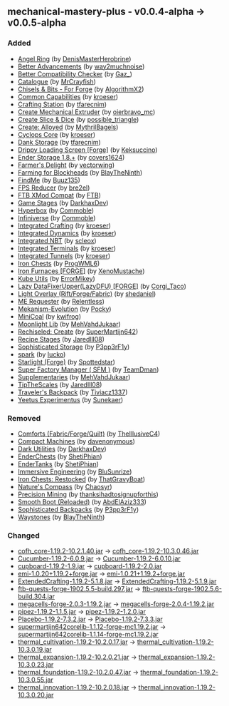 ## mechanical-mastery-plus - v0.0.4-alpha -> v0.0.5-alpha

### Added

  * [Angel Ring](https://www.curseforge.com/minecraft/mc-mods/angel-ring) (by [DenisMasterHerobrine](https://www.curseforge.com/members/DenisMasterHerobrine/projects))
  * [Better Advancements](https://www.curseforge.com/minecraft/mc-mods/better-advancements) (by [way2muchnoise](https://www.curseforge.com/members/way2muchnoise/projects))
  * [Better Compatibility Checker](https://www.curseforge.com/minecraft/mc-mods/better-compatibility-checker) (by [Gaz_](https://www.curseforge.com/members/Gaz_/projects))
  * [Catalogue](https://www.curseforge.com/minecraft/mc-mods/catalogue) (by [MrCrayfish](https://www.curseforge.com/members/MrCrayfish/projects))
  * [Chisels & Bits - For Forge](https://www.curseforge.com/minecraft/mc-mods/chisels-bits) (by [AlgorithmX2](https://www.curseforge.com/members/AlgorithmX2/projects))
  * [Common Capabilities](https://www.curseforge.com/minecraft/mc-mods/common-capabilities) (by [kroeser](https://www.curseforge.com/members/kroeser/projects))
  * [Crafting Station](https://www.curseforge.com/minecraft/mc-mods/crafting-station) (by [tfarecnim](https://www.curseforge.com/members/tfarecnim/projects))
  * [Create Mechanical Extruder](https://www.curseforge.com/minecraft/mc-mods/create-mechanical-extruder) (by [oierbravo_mc](https://www.curseforge.com/members/oierbravo_mc/projects))
  * [Create Slice & Dice](https://www.curseforge.com/minecraft/mc-mods/slice-and-dice) (by [possible_triangle](https://www.curseforge.com/members/possible_triangle/projects))
  * [Create: Alloyed](https://www.curseforge.com/minecraft/mc-mods/create-alloyed) (by [MythrilBagels](https://www.curseforge.com/members/MythrilBagels/projects))
  * [Cyclops Core](https://www.curseforge.com/minecraft/mc-mods/cyclops-core) (by [kroeser](https://www.curseforge.com/members/kroeser/projects))
  * [Dank Storage](https://www.curseforge.com/minecraft/mc-mods/dank-storage) (by [tfarecnim](https://www.curseforge.com/members/tfarecnim/projects))
  * [Drippy Loading Screen [Forge]](https://www.curseforge.com/minecraft/mc-mods/drippy-loading-screen) (by [Keksuccino](https://www.curseforge.com/members/Keksuccino/projects))
  * [Ender Storage 1.8.+](https://www.curseforge.com/minecraft/mc-mods/ender-storage-1-8) (by [covers1624](https://www.curseforge.com/members/covers1624/projects))
  * [Farmer's Delight](https://www.curseforge.com/minecraft/mc-mods/farmers-delight) (by [vectorwing](https://www.curseforge.com/members/vectorwing/projects))
  * [Farming for Blockheads](https://www.curseforge.com/minecraft/mc-mods/farming-for-blockheads) (by [BlayTheNinth](https://www.curseforge.com/members/BlayTheNinth/projects))
  * [FindMe](https://www.curseforge.com/minecraft/mc-mods/findme) (by [Buuz135](https://www.curseforge.com/members/Buuz135/projects))
  * [FPS Reducer](https://www.curseforge.com/minecraft/mc-mods/fps-reducer) (by [bre2el](https://www.curseforge.com/members/bre2el/projects))
  * [FTB XMod Compat](https://www.curseforge.com/minecraft/mc-mods/ftb-xmod-compat) (by [FTB](https://www.curseforge.com/members/FTB/projects))
  * [Game Stages](https://www.curseforge.com/minecraft/mc-mods/game-stages) (by [DarkhaxDev](https://www.curseforge.com/members/DarkhaxDev/projects))
  * [Hyperbox](https://www.curseforge.com/minecraft/mc-mods/hyperbox) (by [Commoble](https://www.curseforge.com/members/Commoble/projects))
  * [Infiniverse](https://www.curseforge.com/minecraft/mc-mods/infiniverse) (by [Commoble](https://www.curseforge.com/members/Commoble/projects))
  * [Integrated Crafting](https://www.curseforge.com/minecraft/mc-mods/integrated-crafting) (by [kroeser](https://www.curseforge.com/members/kroeser/projects))
  * [Integrated Dynamics](https://www.curseforge.com/minecraft/mc-mods/integrated-dynamics) (by [kroeser](https://www.curseforge.com/members/kroeser/projects))
  * [Integrated NBT](https://www.curseforge.com/minecraft/mc-mods/integrated-nbt) (by [scleox](https://www.curseforge.com/members/scleox/projects))
  * [Integrated Terminals](https://www.curseforge.com/minecraft/mc-mods/integrated-terminals) (by [kroeser](https://www.curseforge.com/members/kroeser/projects))
  * [Integrated Tunnels](https://www.curseforge.com/minecraft/mc-mods/integrated-tunnels) (by [kroeser](https://www.curseforge.com/members/kroeser/projects))
  * [Iron Chests](https://www.curseforge.com/minecraft/mc-mods/iron-chests) (by [ProgWML6](https://www.curseforge.com/members/ProgWML6/projects))
  * [Iron Furnaces [FORGE]](https://www.curseforge.com/minecraft/mc-mods/iron-furnaces) (by [XenoMustache](https://www.curseforge.com/members/XenoMustache/projects))
  * [Kube Utils](https://www.curseforge.com/minecraft/mc-mods/kube-utils) (by [ErrorMikey](https://www.curseforge.com/members/ErrorMikey/projects))
  * [Lazy DataFixerUpper(LazyDFU) [FORGE]](https://www.curseforge.com/minecraft/mc-mods/lazy-dfu-forge) (by [Corgi_Taco](https://www.curseforge.com/members/Corgi_Taco/projects))
  * [Light Overlay (Rift/Forge/Fabric)](https://www.curseforge.com/minecraft/mc-mods/light-overlay) (by [shedaniel](https://www.curseforge.com/members/shedaniel/projects))
  * [ME Requester](https://www.curseforge.com/minecraft/mc-mods/merequester) (by [Relentless](https://www.curseforge.com/members/Relentless/projects))
  * [Mekanism-Evolution](https://www.curseforge.com/minecraft/mc-mods/mekanism-evolution) (by [Pocky](https://www.curseforge.com/members/Pocky/projects))
  * [MiniCoal](https://www.curseforge.com/minecraft/mc-mods/minicoal) (by [kwifrog](https://www.curseforge.com/members/kwifrog/projects))
  * [Moonlight Lib](https://www.curseforge.com/minecraft/mc-mods/selene) (by [MehVahdJukaar](https://www.curseforge.com/members/MehVahdJukaar/projects))
  * [Rechiseled: Create](https://www.curseforge.com/minecraft/mc-mods/rechiseled-create) (by [SuperMartijn642](https://www.curseforge.com/members/SuperMartijn642/projects))
  * [Recipe Stages](https://www.curseforge.com/minecraft/mc-mods/recipe-stages) (by [Jaredlll08](https://www.curseforge.com/members/Jaredlll08/projects))
  * [Sophisticated Storage](https://www.curseforge.com/minecraft/mc-mods/sophisticated-storage) (by [P3pp3rF1y](https://www.curseforge.com/members/P3pp3rF1y/projects))
  * [spark](https://www.curseforge.com/minecraft/mc-mods/spark) (by [Iucko](https://www.curseforge.com/members/Iucko/projects))
  * [Starlight (Forge)](https://www.curseforge.com/minecraft/mc-mods/starlight-forge) (by [Spottedstar](https://www.curseforge.com/members/Spottedstar/projects))
  * [Super Factory Manager ( SFM )](https://www.curseforge.com/minecraft/mc-mods/super-factory-manager) (by [TeamDman](https://www.curseforge.com/members/TeamDman/projects))
  * [Supplementaries](https://www.curseforge.com/minecraft/mc-mods/supplementaries) (by [MehVahdJukaar](https://www.curseforge.com/members/MehVahdJukaar/projects))
  * [TipTheScales](https://www.curseforge.com/minecraft/mc-mods/tipthescales) (by [Jaredlll08](https://www.curseforge.com/members/Jaredlll08/projects))
  * [Traveler's Backpack](https://www.curseforge.com/minecraft/mc-mods/travelers-backpack) (by [Tiviacz1337](https://www.curseforge.com/members/Tiviacz1337/projects))
  * [Yeetus Experimentus](https://www.curseforge.com/minecraft/mc-mods/yeetusexperimentus) (by [Sunekaer](https://www.curseforge.com/members/Sunekaer/projects))

### Removed

  * [Comforts (Fabric/Forge/Quilt)](https://www.curseforge.com/minecraft/mc-mods/comforts) (by [TheIllusiveC4](https://www.curseforge.com/members/TheIllusiveC4/projects))
  * [Compact Machines](https://www.curseforge.com/minecraft/mc-mods/compact-machines) (by [davenonymous](https://www.curseforge.com/members/davenonymous/projects))
  * [Dark Utilities](https://www.curseforge.com/minecraft/mc-mods/dark-utilities) (by [DarkhaxDev](https://www.curseforge.com/members/DarkhaxDev/projects))
  * [EnderChests](https://www.curseforge.com/minecraft/mc-mods/enderchests) (by [ShetiPhian](https://www.curseforge.com/members/ShetiPhian/projects))
  * [EnderTanks](https://www.curseforge.com/minecraft/mc-mods/endertanks) (by [ShetiPhian](https://www.curseforge.com/members/ShetiPhian/projects))
  * [Immersive Engineering](https://www.curseforge.com/minecraft/mc-mods/immersive-engineering) (by [BluSunrize](https://www.curseforge.com/members/BluSunrize/projects))
  * [Iron Chests: Restocked](https://www.curseforge.com/minecraft/mc-mods/ironchests) (by [ThatGravyBoat](https://www.curseforge.com/members/ThatGravyBoat/projects))
  * [Nature's Compass](https://www.curseforge.com/minecraft/mc-mods/natures-compass) (by [Chaosyr](https://www.curseforge.com/members/Chaosyr/projects))
  * [Precision Mining](https://www.curseforge.com/minecraft/mc-mods/precision-mining) (by [thanksihadtosignupforthis](https://www.curseforge.com/members/thanksihadtosignupforthis/projects))
  * [Smooth Boot (Reloaded)](https://www.curseforge.com/minecraft/mc-mods/smooth-boot-reloaded) (by [AbdElAziz333](https://www.curseforge.com/members/AbdElAziz333/projects))
  * [Sophisticated Backpacks](https://www.curseforge.com/minecraft/mc-mods/sophisticated-backpacks) (by [P3pp3rF1y](https://www.curseforge.com/members/P3pp3rF1y/projects))
  * [Waystones](https://www.curseforge.com/minecraft/mc-mods/waystones) (by [BlayTheNinth](https://www.curseforge.com/members/BlayTheNinth/projects))

### Changed

  * [cofh_core-1.19.2-10.2.1.40.jar](https://www.curseforge.com/minecraft/mc-mods/cofh-core/files/4385216) -> [cofh_core-1.19.2-10.3.0.46.jar](https://www.curseforge.com/minecraft/mc-mods/cofh-core/files/4759876)
  * [Cucumber-1.19.2-6.0.9.jar](https://www.curseforge.com/minecraft/mc-mods/cucumber/files/4769913) -> [Cucumber-1.19.2-6.0.10.jar](https://www.curseforge.com/minecraft/mc-mods/cucumber/files/4773184)
  * [cupboard-1.19.2-1.9.jar](https://www.curseforge.com/minecraft/mc-mods/cupboard/files/4730029) -> [cupboard-1.19.2-2.0.jar](https://www.curseforge.com/minecraft/mc-mods/cupboard/files/4750358)
  * [emi-1.0.20+1.19.2+forge.jar](https://www.curseforge.com/minecraft/mc-mods/emi/files/4758543) -> [emi-1.0.21+1.19.2+forge.jar](https://www.curseforge.com/minecraft/mc-mods/emi/files/4776495)
  * [ExtendedCrafting-1.19.2-5.1.8.jar](https://www.curseforge.com/minecraft/mc-mods/extended-crafting/files/4742939) -> [ExtendedCrafting-1.19.2-5.1.9.jar](https://www.curseforge.com/minecraft/mc-mods/extended-crafting/files/4775875)
  * [ftb-quests-forge-1902.5.5-build.297.jar](https://www.curseforge.com/minecraft/mc-mods/ftb-quests-forge/files/4760341) -> [ftb-quests-forge-1902.5.6-build.304.jar](https://www.curseforge.com/minecraft/mc-mods/ftb-quests-forge/files/4779003)
  * [megacells-forge-2.0.3-1.19.2.jar](https://www.curseforge.com/minecraft/mc-mods/mega-cells/files/4727132) -> [megacells-forge-2.0.4-1.19.2.jar](https://www.curseforge.com/minecraft/mc-mods/mega-cells/files/4780808)
  * [pipez-1.19.2-1.1.5.jar](https://www.curseforge.com/minecraft/mc-mods/pipez/files/4713644) -> [pipez-1.19.2-1.2.0.jar](https://www.curseforge.com/minecraft/mc-mods/pipez/files/4780200)
  * [Placebo-1.19.2-7.3.2.jar](https://www.curseforge.com/minecraft/mc-mods/placebo/files/4677899) -> [Placebo-1.19.2-7.3.3.jar](https://www.curseforge.com/minecraft/mc-mods/placebo/files/4759853)
  * [supermartijn642corelib-1.1.12-forge-mc1.19.2.jar](https://www.curseforge.com/minecraft/mc-mods/supermartijn642s-core-lib/files/4660114) -> [supermartijn642corelib-1.1.14-forge-mc1.19.2.jar](https://www.curseforge.com/minecraft/mc-mods/supermartijn642s-core-lib/files/4778076)
  * [thermal_cultivation-1.19.2-10.2.0.17.jar](https://www.curseforge.com/minecraft/mc-mods/thermal-cultivation/files/4382369) -> [thermal_cultivation-1.19.2-10.3.0.19.jar](https://www.curseforge.com/minecraft/mc-mods/thermal-cultivation/files/4759902)
  * [thermal_expansion-1.19.2-10.2.0.21.jar](https://www.curseforge.com/minecraft/mc-mods/thermal-expansion/files/4382371) -> [thermal_expansion-1.19.2-10.3.0.23.jar](https://www.curseforge.com/minecraft/mc-mods/thermal-expansion/files/4759909)
  * [thermal_foundation-1.19.2-10.2.0.47.jar](https://www.curseforge.com/minecraft/mc-mods/thermal-foundation/files/4382373) -> [thermal_foundation-1.19.2-10.3.0.55.jar](https://www.curseforge.com/minecraft/mc-mods/thermal-foundation/files/4760629)
  * [thermal_innovation-1.19.2-10.2.0.18.jar](https://www.curseforge.com/minecraft/mc-mods/thermal-innovation/files/4382374) -> [thermal_innovation-1.19.2-10.3.0.20.jar](https://www.curseforge.com/minecraft/mc-mods/thermal-innovation/files/4759913)

